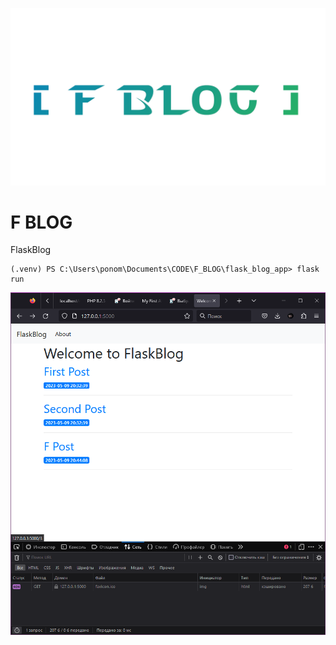 ![](.gitcontent/f_blog_title.png)
# F BLOG

FlaskBlog

```
(.venv) PS C:\Users\ponom\Documents\CODE\F_BLOG\flask_blog_app> flask run
```

![](.gitcontent/f_blog1.png)